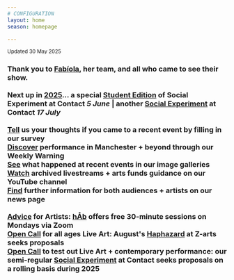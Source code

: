 ```yaml
---
# CONFIGURATION
layout: home
season: homepage

---
```

<small>Updated 30 May 2025</small>        
### Thank you to [Fabíola](/current/2025/santana), her team, and all who came to see their show.<br><br>Next up in [2025](/current/2025)… a special [Student Edition](/socialexperiment/studentedition) of Social Experiment at Contact *5 June* | another [Social Experiment](/socialexperiment) at Contact *17 July*<br><br><a href="https://www.illuminate-data.org.uk/survey/gnwmcx" target="_blank">Tell</a> us your thoughts if you came to a recent event by filling in our survey<br><a href="https://wordofwarning.posthaven.com" target="_blank">Discover</a> performance in Manchester + beyond through our Weekly Warning<br>[See](/galleries) what happened at recent events in our image galleries<br><a href="https://youtube.com/@warnmcr" target="_blank">Watch</a> archived livestreams + arts funds guidance on our YouTube channel<br>[Find](/news) further information for both audiences + artists on our news page<br><br>[Advice](/hab/advice) for Artists: [hÅb](/hab) offers free 30-minute sessions on Mondays via Zoom<br><a href="https://haphazard.posthaven.com" target="_blank">Open Call</a> for all ages Live Art: August's [Haphazard](/hab/haphazard) at Z-arts seeks proposals<br><a href="https://socialexperiment.posthaven.com" target="_blank">Open Call</a> to test out Live Art + contemporary performance: our semi-regular [Social Experiment](/socialexperiment) at Contact seeks proposals on a rolling basis during 2025
